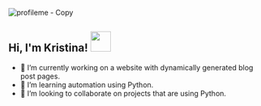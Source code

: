 ![profileme - Copy](https://user-images.githubusercontent.com/68170283/119048641-bd6c3280-b97c-11eb-806f-6341e193683b.gif)


<h2> Hi, I'm Kristina! <img src="https://media.giphy.com/media/K9Xy6osm73DbxIa8f2/giphy.gif" width="40"></h2>


- 🔭 I’m currently working on a website with dynamically generated blog post pages. 
- 🌱 I’m learning automation using Python.
- 👯 I’m looking to collaborate on projects that are using Python.

